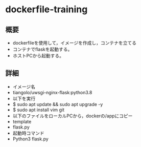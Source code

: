 # dockerfile-training

## 概要
- dockerfileを使用して，イメージを作成し，コンテナを立てる
- コンテナでflaskを起動する。
- ホストPCから起動する。

## 詳細
- イメージ名
 - tiangolo/uwsgi-nginx-flask:python3.8
- 以下を実行
 - $ sudo apt update && sudo apt upgrade -y
 - $ sudo apt install vim git
 - 以下のファイルをローカルPCから，dockerの/appにコピー
 - template
 - flask.py
- 起動時コマンド
 - Python3 flask.py
